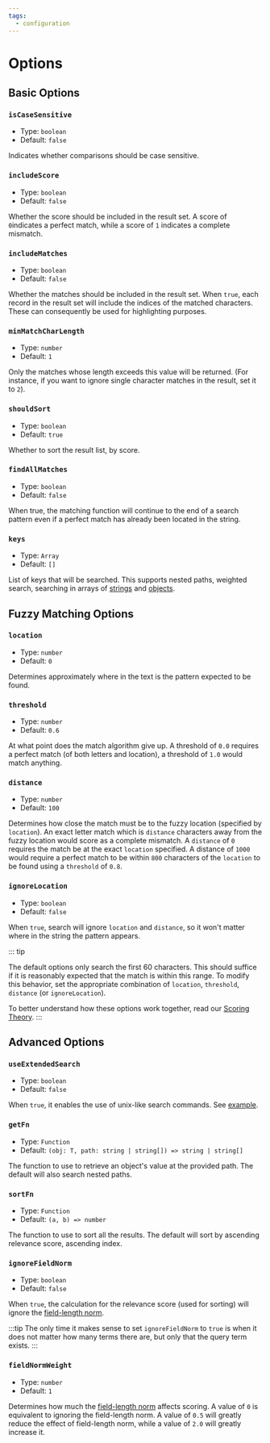 ```yaml
---
tags:
  - configuration
---
```


# Options

<TwitterFollow />

## Basic Options

### `isCaseSensitive`

- Type: `boolean`
- Default: `false`

Indicates whether comparisons should be case sensitive.

### `includeScore`

- Type: `boolean`
- Default: `false`

Whether the score should be included in the result set. A score of `0`indicates a perfect match, while a score of `1` indicates a complete mismatch.

### `includeMatches`

- Type: `boolean`
- Default: `false`

Whether the matches should be included in the result set. When `true`, each record in the result set will include the indices of the matched characters. These can consequently be used for highlighting purposes.

### `minMatchCharLength`

- Type: `number`
- Default: `1`

Only the matches whose length exceeds this value will be returned. (For instance, if you want to ignore single character matches in the result, set it to `2`).

### `shouldSort`

- Type: `boolean`
- Default: `true`

Whether to sort the result list, by score.

### `findAllMatches`

- Type: `boolean`
- Default: `false`

When true, the matching function will continue to the end of a search pattern even if a perfect match has already been located in the string.

### `keys`

- Type: `Array`
- Default: `[]`

List of keys that will be searched. This supports nested paths, weighted search, searching in arrays of [strings](/examples.html#search-string-array) and [objects](/examples.html#nested-search).

## Fuzzy Matching Options

<!-- ::: warning
You shouldn't have to change these.
::: -->

### `location`

- Type: `number`
- Default: `0`

Determines approximately where in the text is the pattern expected to be found.

### `threshold`

- Type: `number`
- Default: `0.6`

At what point does the match algorithm give up. A threshold of `0.0` requires a perfect match (of both letters and location), a threshold of `1.0` would match anything.

### `distance`

- Type: `number`
- Default: `100`

Determines how close the match must be to the fuzzy location (specified by `location`). An exact letter match which is `distance` characters away from the fuzzy location would score as a complete mismatch. A `distance` of `0` requires the match be at the exact `location` specified. A distance of `1000` would require a perfect match to be within `800` characters of the `location` to be found using a `threshold` of `0.8`.

### `ignoreLocation`

- Type: `boolean`
- Default: `false`

When `true`, search will ignore `location` and `distance`, so it won't matter where in the string the pattern appears.

::: tip

The default options only search the first 60 characters. This should suffice if it is reasonably expected that the match is within this range. To modify this behavior, set the appropriate combination of `location`, `threshold`, `distance` (or `ignoreLocation`).

To better understand how these options work together, read our [Scoring Theory](/concepts/scoring-theory.html#scoring-theory).
:::

## Advanced Options

### `useExtendedSearch`

- Type: `boolean`
- Default: `false`

When `true`, it enables the use of unix-like search commands. See [example](/examples.html#extended-search).

### `getFn`

- Type: `Function`
- Default: `(obj: T, path: string | string[]) => string | string[]`

The function to use to retrieve an object's value at the provided path. The default will also search nested paths.

### `sortFn`

- Type: `Function`
- Default: `(a, b) => number`

The function to use to sort all the results. The default will sort by ascending relevance score, ascending index.

### `ignoreFieldNorm`

- Type: `boolean`
- Default: `false`

When `true`, the calculation for the relevance score (used for sorting) will ignore the [field-length norm](/concepts/scoring-theory.html#fuzziness-score).

:::tip
The only time it makes sense to set `ignoreFieldNorm` to `true` is when it does not matter how many terms there are, but only that the query term exists.
:::

### `fieldNormWeight`

- Type: `number`
- Default: `1`

Determines how much the [field-length norm](/concepts/scoring-theory.html#field-length-norm) affects scoring. A value of `0` is equivalent to ignoring the field-length norm. A value of `0.5` will greatly reduce the effect of field-length norm, while a value of `2.0` will greatly increase it.

<Donate />
